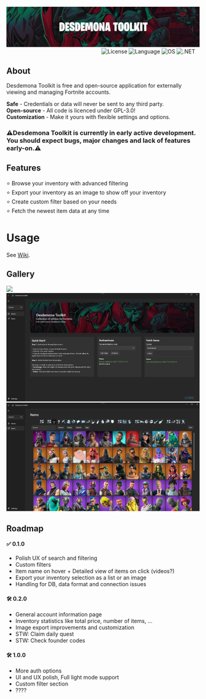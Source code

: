 ![Desdemona Toolkit Logo](https://github.com/YanehCheck/DesdemonaToolkit/blob/master/images/logo.png)
&nbsp;&nbsp;&nbsp;&nbsp;&nbsp;&nbsp;&nbsp;&nbsp;&nbsp;&nbsp;&nbsp;&nbsp;&nbsp;&nbsp;&nbsp;&nbsp;&nbsp;&nbsp;&nbsp;&nbsp;&nbsp;&nbsp;&nbsp;&nbsp;&nbsp;&nbsp;&nbsp;&nbsp;&nbsp;&nbsp;&nbsp;&nbsp;&nbsp;&nbsp;&nbsp;&nbsp;&nbsp;&nbsp;&nbsp;&nbsp;&nbsp;&nbsp;&nbsp;&nbsp;&nbsp;&nbsp;&nbsp;&nbsp;&nbsp;&nbsp;&nbsp;&nbsp;&nbsp;&nbsp;&nbsp;&nbsp;&nbsp;&nbsp;&nbsp;&nbsp;&nbsp;&nbsp;
![License](https://img.shields.io/badge/license-GPL--3.0-EA2824)
![Language](https://img.shields.io/badge/language-C%23-CA2824)
![OS](https://img.shields.io/badge/OS-windows-AA2824)
![.NET](https://img.shields.io/badge/.NET-8.0-8A2824)
## About

Desdemona Toolkit is free and open-source application for externally viewing and managing Fortnite accounts.  

<b>Safe</b> - Credentials or data will never be sent to any third party.  
<b>Open-source</b> - All code is licenced under GPL-3.0!  
<b>Customization</b> - Make it yours with flexible settings and options.

### ⚠️Desdemona Toolkit is currently in early active development. You should expect bugs, major changes and lack of features early-on.⚠️

## Features

⭐ Browse your inventory with advanced filtering  
⭐ Export your inventory as an image to show off your inventory  
⭐ Create custom filter based on your needs  
⭐ Fetch the newest item data at any time  

# Usage

See [Wiki](https://github.com/YanehCheck/DesdemonaToolkit/wiki).

## Gallery
<img width="750" src="https://github.com/YanehCheck/DesdemonaToolkit/blob/master/images/img-export.png"> </img>
![Home Page](https://github.com/YanehCheck/DesdemonaToolkit/blob/master/images/screenshot1.png)
![Inventory Page](https://github.com/YanehCheck/DesdemonaToolkit/blob/master/images/screenshot2.png)
  
## Roadmap

#### ✅ 0.1.0
- Polish UX of search and filtering
- Custom filters
- Item name on hover + Detailed view of items on click (videos?)
- Export your inventory selection as a list or an image
- Handling for DB, data format and connection issues
#### 🛠️ 0.2.0
- General account information page
- Inventory statistics like total price, number of items, ...
- Image export improvements and customization
- STW: Claim daily quest
- STW: Check founder codes
####  🛠️ 1.0.0
- More auth options
- UI and UX polish, Full light mode support
- Custom filter section
- ????
